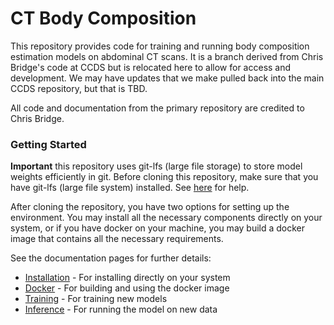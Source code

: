 # CT Body Composition

This repository provides code for training and running body composition estimation models on abdominal CT scans. 
It is a branch derived from Chris Bridge's code at CCDS but is relocated here to allow for access and development.
We may have updates that we make pulled back into the main CCDS repository, but that is TBD.

All code and documentation from the primary repository are credited to Chris Bridge.


### Getting Started

**Important** this repository uses git-lfs (large file storage) to store model weights efficiently in git.
Before cloning this repository, make sure that you have git-lfs (large file system) installed.
See [here](https://help.github.com/en/github/managing-large-files/installing-git-large-file-storage) for help.

After cloning the repository, you have two options for setting up the environment.
You may install all the necessary components directly on your system, or if you have docker on your machine,
you may build a docker image that contains all the necessary requirements.

See the documentation pages for further details:
* [Installation](docs/installation.md) - For installing directly on your system
* [Docker](docs/docker.md) - For building and using the docker image
* [Training](docs/training.md) - For training new models
* [Inference](docs/inference.md) - For running the model on new data
